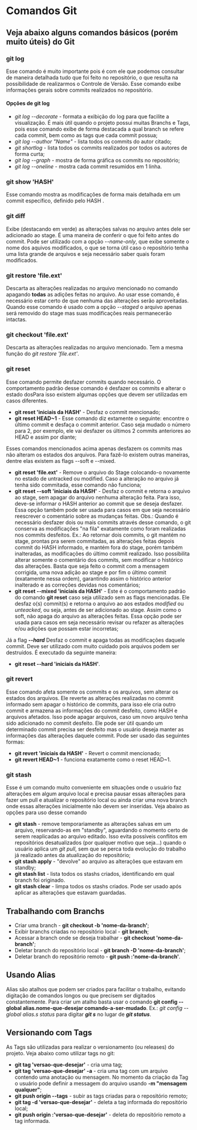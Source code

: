 
# Comandos Git

## Veja abaixo alguns comandos básicos (porém muito úteis) do Git

### **git log**
 
 Esse comando é muito importante pois é com ele que podemos consultar de maneira detalhada tudo que foi feito no repositório, o que resulta na possibilidade de realizarmos o Controle de Versão. Esse comando exibe informações gerais sobre commits realizados no repositório. 

#### Opções de git log
* *git log --decorate* - formata a exibição do log para que facilite a visualização. É mais útil quando o projeto possui muitas Branchs e Tags, pois esse comando exibe de forma destacada a qual branch se refere cada commit, bem como as tags que cada commit possua;
* *git log --author "Name"* - lista todos os commits do autor citado;
* *git shortlog* - lista todos os commits realizados por todos os autores de forma curta;
* *git log --graph* - mostra de forma gráfica os commits no repositório;
* *git log --oneline* - mostra cada commit resumidos em 1 linha.

### **git show 'HASH'**

 Esse comando mostra as modificações de forma mais detalhada em um commit específico, definido pelo HASH .

 ### **git diff**

Exibe (destacando em verde) as alterações salvas no arquivo antes dele ser adicionado ao stage. É uma maneira de conferir o que foi feito antes do commit. Pode ser utilizado com a opção *--name-only*, que exibe somente o nome dos aquivos modificados, o que se torna útil caso o repositório tenha uma lista grande de arquivos e seja necessário saber quais foram modificados.

### **git restore 'file.ext'**

 Descarta as alterações realizadas no arquivo mencionado no comando apagando **todas** as adições feitas no arquivo. Ao usar esse comando, é necessário estar certo de que nenhuma das alterações serão aproveitadas. Quando esse comando é usado com a opção _--staged_ o arquivo apenas será removido do stage mas suas modificações reais permanecerão intactas.

### **git checkout 'file.ext'**

Descarta as alterações realizadas no arquivo mencionado. Tem a mesma função do *git restore 'file.ext'*.

### **git reset**

Esse comando permite desfazer commits quando necessário. O comportamento padrão desse comando é desfazer os commits e alterar o estado dosPara isso existem algumas opções que devem ser utilizadas em casos diferentes. 

* **git reset 'iniciais da HASH'** - Desfaz o commit mencionado;
* **git reset HEAD~1** - Esse comando diz extamente o seguinte: encontre o último commit e desfaça o commit anterior. Caso seja mudado o número para 2, por exemplo, ele vai desfazer os últimos 2 commits anteriores ao HEAD e assim por diante;

Esses comandos mencionados acima apenas desfazem os commits mas não alteram os estados dos arquivos. Para fazê-lo existem outras maneiras, dentre elas existem as flags --soft e --mixed.

* **git reset 'file.ext'** - Remove o arquivo do Stage colocando-o novamente no estado de untracked ou modified. Caso a alteração no arquivo já tenha sido commitada, esse comando não funciona;
* **git reset --soft 'iniciais da HASH'** - Desfaz o commit e retorna o arquivo ao stage, sem apagar do arquivo nenhuma alteração feita. Para isso, deve-se informar o HASH anterior ao commit que se deseja desfazer. Essa opção também pode ser usada para casos em que seja necessário reescrever o comentário sobre as mudanças feitas. 
Obs.: Quando é necessário desfazer dois ou mais commits através desse comando, o git conserva as modificações "na fila" exatamente como foram realizadas nos commits desfeitos. Ex.: Ao retornar dois commits, o git mantém no stage, prontas pra serem commitadas, as alterações feitas depois commit do HASH informado, e mantém fora do stage, porém também inalteradas, as modificações do último commit realizado. Isso possibilita alterar somente o comentário dos commits, sem modificar o histórico das alterações. Basta que seja feito o commit com a mensagem corrigida, uma nova adição ao stage e por fim o último commit (exatamente nessa ordem), garantindo assim o histórico anterior inalterado e as correções devidas nos comentários;
* **git reset --mixed 'iniciais da HASH'** - Este é o comportamento padrão do comando **git reset** caso seja utilizado sem as flags mencionadas. Ele desfaz o(s) commit(s) e retorna o arquivo ao aos estados *modified* ou *unteacked*, ou seja, antes de ser adicionado ao stage. Assim como o soft, não apaga do arquivo as alterações feitas. Essa opção pode ser usada para casos em seja necessário revisar ou refazer as alterações e/ou adições que possam estar incorretas;

Já a flag *__--hard__* Desfaz o commit e apaga todas as modificações daquele commit. Deve ser utilizado com muito cuidado pois arquivos podem ser destruídos. É executado da seguinte maneira:

* **git reset --hard 'iniciais da HASH'**.



### **git revert**

Esse comando afeta somente os commits e os arquivos, sem alterar os estados dos arquivos. Ele reverte as alterações realizadas no commit informado sem apagar o histórico de commits, para isso ele cria outro commit e armazena as informações do commit desfeito, como HASH e arquivos afetados. Isso pode apagar arquivos, caso um novo arquivo tenha sido adicionado no commit desfeito. Ele pode ser útil quando um determinado commit precisa ser desfeito mas o usuário deseja manter as informações das alterações daquele commit. Pode ser usado das seguintes formas:

* **git revert 'iniciais da HASH'** - Revert o commit mencionado;
* **git revert HEAD~1** - funciona exatamente como o reset HEAD~1.

### **git stash**

Esse é um comando muito conveniente em situações onde o usuário faz alterações em algum arquivo local e precisa pausar essas alterações para fazer um pull e atualizar o repositório local ou ainda criar uma nova branch onde essas alterações inicialmente não devem ser inseridas. Veja abaixo as opções para uso desse comando

* **git stash** - remove temporariamente as alterações salvas em um arquivo, reservando-as em "standby", aguardando o momento certo de serem reaplicadas ao arquivo editado. Isso evita possíveis conflitos em repositórios desatualizados (por qualquer motivo que seja...) quando o usuário aplica um *git pull*, sem que se perca toda evolução do trabalho já realizado antes da atualização do repositório;
* **git stash apply** - "devolve" ao arquivo as alterações que estavam em standby;
* **git stash list** - lista todos os stashs criados, identificando em qual branch foi originado.
* **git stash clear** - limpa todos os stashs criados. Pode ser usado após aplicar as alterações que estavam guardadas.


## Trabalhando com Branchs

* Criar uma branch - **git checkout -b 'nome-da-branch'**;
* Exibir branchs criadas no repositório local - **git branch**;
* Acessar a branch onde se deseja trabalhar - **git checkout 'nome-da-branch'**;
* Deletar branch do repositório local - **git branch -D 'nome-da-branch'**;
* Deletar branch do repositório remoto - **git push :'nome-da-branch'**.


## Usando Alias

Alias são atalhos que podem ser criados para facilitar o trabalho, evitando digitação de comandos longos ou que precisem ser digitados constantemente. Para criar um atalho basta usar o comando **git config --global alias.nome-que-desejar comando-a-ser-mudado**.
Ex.: *git config --global alias.s status* para digitar __*git s*__ no lugar de __*git status*__.


## Versionando com Tags

As Tags são utilizadas para realizar o versionamento (ou releases) do projeto. Veja abaixo como utilizar tags no git:

* **git tag 'versao-que-desejar'** - cria uma tag;
* **git tag 'versao-que-desejar' -a** - cria uma tag com um arquivo contendo uma anotação ou mensagem. No momento da criação da Tag o usuário pode definir a messagem do arquivo usando __-m "mensagem qualquer"__;
* **git push origin --tags** - subir as tags criadas para o repositório remoto;
* **git tag -d 'versao-que-desejar'** - deleta a tag informada do repositório local;
* **git push origin :'versao-que-desejar'** - deleta do repositório remoto a tag informada.
